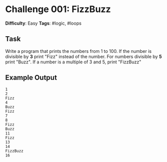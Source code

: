 # Challenge 001: FizzBuzz

**Difficulty**: Easy
**Tags**: #logic, #loops

## Task

Write a program that prints the numbers from 1 to 100.
If the number is divisible by **3** print "Fizz" instead of the number.
For numbers divisible by **5** print "Buzz". 
If a number is a multiple of 3 and 5, print "FizzBuzz"

## Example Output
```
1
2
Fizz
4
Buzz
Fizz
7
8
Fizz
Buzz
11
Fizz
13
14
FizzBuzz
16
```

